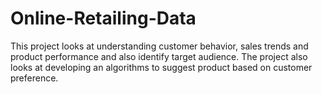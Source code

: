 # Online-Retailing-Data
This project looks at understanding customer behavior, sales trends and product performance and also identify target audience. The project also looks at developing an algorithms to suggest product based on customer preference.
